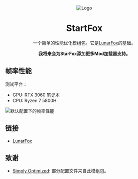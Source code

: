 <div align="center">
  <img src="https://cdn.modrinth.com/data/r7CwLIIr/cfd4314a75bb775ade08fe0e9ada9cf9a913f6a5_96.webp" alt="Logo">
  <h1>StartFox</h1>
  <p>
    一个简单的性能优化模组包。它是<a href="https://modrinth.com/modpack/lunarfox">LunarFox</a>的基础。
  </p>
  <b>我将来会为StarFox添加更多Mod加载器支持。</b>
</div>

## 帧率性能

测试平台：

- GPU: RTX 3060 笔记本
- CPU: Ryzen 7 5800H

![默认配置下的帧率性能](https://cdn.modrinth.com/data/o4V7Ug7T/images/7d9ef05bcfbaf06114b1280f0772908ccac449bf.png)

## 链接

- [LunarFox](https://modrinth.com/modpack/lunarfox)

## 致谢

- [Simply Optimized](https://modrinth.com/modpack/sop): 部分配置文件来自此模组包。
